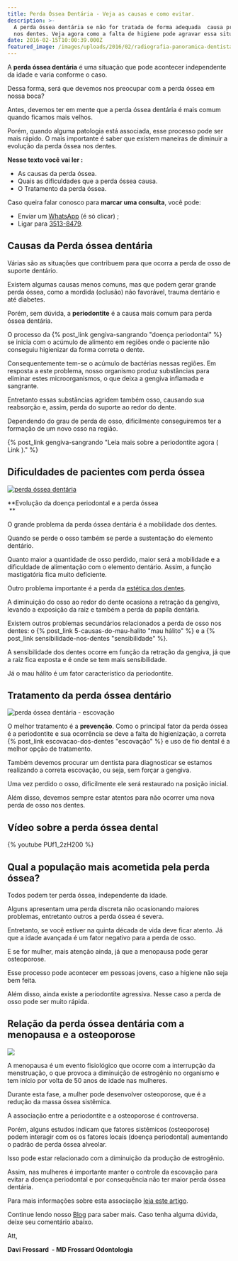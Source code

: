 ```yaml
---
title: Perda Óssea Dentária - Veja as causas e como evitar.
description: >-
  A perda óssea dentária se não for tratada de forma adequada  causa problemas
  nos dentes. Veja agora como a falta de higiene pode agravar essa situação. 
date: 2016-02-15T10:00:39.000Z
featured_image: /images/uploads/2016/02/radiografia-panoramica-dentista-analisa.jpg
---
```

A **perda óssea dentária** é uma situação que pode acontecer independente da idade e varia conforme o caso. 

Dessa forma, será que devemos nos preocupar com a perda óssea em nossa boca? 

Antes, devemos ter em mente que a perda óssea dentária é mais comum quando ficamos mais velhos. 

Porém, quando alguma patologia está associada, esse processo pode ser mais rápido. O mais importante é saber que existem maneiras de diminuir a evolução da perda óssea nos dentes. 

**Nesse texto você vai ler :**

* As causas da perda óssea.
* Quais as dificuldades que a perda óssea causa.
* O Tratamento da perda óssea.

Caso queira falar conosco para **marcar uma consulta**, você pode: 

* Enviar um [WhatsApp](https://api.whatsapp.com/send?phone=55021976637803) (é só clicar) ; 
* Ligar para [3513-8479](tel:2135138479).

## **Causas da Perda óssea dentária**

Várias são as situações que contribuem para que ocorra a perda de osso de suporte dentário. 

Existem algumas causas menos comuns, mas que podem gerar grande perda óssea, como a mordida (oclusão) não favorável, trauma dentário e até diabetes. 

Porém, sem dúvida, a **periodontite** é a causa mais comum para perda óssea dentária. 

O processo da {% post_link gengiva-sangrando "doença periodontal" %} se inicia com o acúmulo de alimento em regiões onde o paciente não conseguiu higienizar da forma correta o dente. 

Consequentemente tem-se o acúmulo de bactérias nessas regiões. Em resposta a este problema, nosso organismo produz substâncias para eliminar estes microorganismos, o que deixa a gengiva inflamada e sangrante. 

Entretanto essas substâncias agridem também osso, causando sua reabsorção e, assim, perda do suporte ao redor do dente. 

Dependendo do grau de perda de osso, dificilmente conseguiremos ter a formação de um novo osso na região. 

{% post_link gengiva-sangrando "Leia mais sobre a periodontite agora ( Link )." %}

## **Dificuldades de pacientes com perda óssea**

[![perda óssea dentária](/images/uploads/2016/02/Perda-óssea-dentária.jpg)](/images/uploads/2016/02/Perda-óssea-dentária.jpg)                                         

**Evolução da doença periodontal e a perda óssea                                      **

O grande problema da perda óssea dentária é a mobilidade dos dentes. 

Quando se perde o osso também se perde a sustentação do elemento dentário. 

Quanto maior a quantidade de osso perdido, maior será a mobilidade e a dificuldade de alimentação com o elemento dentário. Assim, a função mastigatória fica muito deficiente. 

Outro problema importante é a perda da [estética dos dentes](/tratamentos/estetica-dos-dentes/). 

A diminuição do osso ao redor do dente ocasiona a retração da gengiva, levando a exposição da raiz e também a perda da papila dentária. 

Existem outros problemas secundários relacionados a perda de osso nos dentes: o {% post_link 5-causas-do-mau-halito "mau hálito" %} e a {% post_link sensibilidade-nos-dentes "sensibilidade" %}. 

A sensibilidade dos dentes ocorre em função da retração da gengiva, já que a raiz fica exposta e é onde se tem mais sensibilidade. 

Já o mau hálito é um fator característico da periodontite.

## **Tratamento da perda óssea dentário**

![perda óssea dentária - escovação](/images/uploads/2016/02/Perda-óssea-nos-dentes.jpg) 



O melhor tratamento é a **prevenção**. Como o principal fator da perda óssea é a periodontite e sua ocorrência se deve a falta de higienização, a correta {% post_link escovacao-dos-dentes "escovação" %} e uso de fio dental é a melhor opção de tratamento. 

Também devemos procurar um dentista para diagnosticar se estamos realizando a correta escovação, ou seja, sem forçar a gengiva. 

Uma vez perdido o osso, dificilmente ele será restaurado na posição inicial. 

Além disso, devemos sempre estar atentos para não ocorrer uma nova perda de osso nos dentes.

## Vídeo sobre a perda óssea dental 

{% youtube PUf1_2zH200 %}



## **Qual a população mais acometida pela perda óssea?**

Todos podem ter perda óssea, independente da idade. 

Alguns apresentam uma perda discreta não ocasionando maiores problemas, entretanto outros a perda óssea é severa. 

Entretanto, se você estiver na quinta década de vida deve ficar atento. Já que a idade avançada é um fator negativo para a perda de osso. 

E se for mulher, mais atenção ainda, já que a menopausa pode gerar osteoporose. 

Esse processo pode acontecer em pessoas jovens, caso a higiene não seja bem feita. 

Além disso, ainda existe a periodontite agressiva. Nesse caso a perda de osso pode ser muito rápida.

## **Relação da perda óssea dentária com a menopausa e a osteoporose**

![](/images/uploads/2016/02/Perda-óssea-dentária-e-a-menopausa.jpg) 

A menopausa é um evento fisiológico que ocorre com a interrupção da menstruação, o que provoca a diminuição de estrogênio no organismo e tem início por volta de 50 anos de idade nas mulheres. 

Durante esta fase, a mulher pode desenvolver osteoporose, que é a redução da massa óssea sistêmica. 

A associação entre a periodontite e a osteoporose é controversa. 

Porém, alguns estudos indicam que fatores sistêmicos (osteoporose) podem interagir com os os fatores locais (doença periodontal) aumentando o padrão de perda óssea alveolar. 

Isso pode estar relacionado com a diminuição da produção de estrogênio. 

Assim, nas mulheres é importante manter o controle da escovação para evitar a doença periodontal e por consequência não ter maior perda óssea dentária. 

Para mais informações sobre esta associação [leia este artigo](http://www.scielo.br/scielo.php?script=sci_arttext&pid=S0100-72032006000500005). 

Continue lendo nosso [Blog](/blog/) para saber mais. Caso tenha alguma dúvida, deixe seu comentário abaixo.

Att,


**Davi Frossard  - MD Frossard Odontologia**
